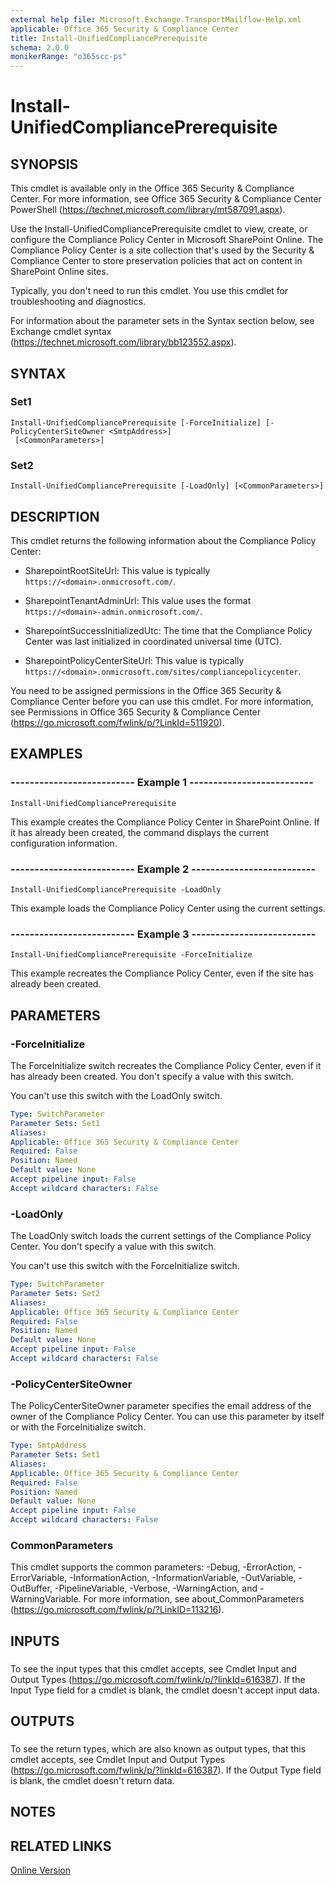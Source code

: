 ```yaml
---
external help file: Microsoft.Exchange.TransportMailflow-Help.xml
applicable: Office 365 Security & Compliance Center
title: Install-UnifiedCompliancePrerequisite
schema: 2.0.0
monikerRange: "o365scc-ps"
---
```


# Install-UnifiedCompliancePrerequisite

## SYNOPSIS
This cmdlet is available only in the Office 365 Security & Compliance Center. For more information, see Office 365 Security & Compliance Center PowerShell (https://technet.microsoft.com/library/mt587091.aspx).

Use the Install-UnifiedCompliancePrerequisite cmdlet to view, create, or configure the Compliance Policy Center in Microsoft SharePoint Online. The Compliance Policy Center is a site collection that's used by the Security & Compliance Center to store preservation policies that act on content in SharePoint Online sites.

Typically, you don't need to run this cmdlet. You use this cmdlet for troubleshooting and diagnostics.

For information about the parameter sets in the Syntax section below, see Exchange cmdlet syntax (https://technet.microsoft.com/library/bb123552.aspx).

## SYNTAX

### Set1
```
Install-UnifiedCompliancePrerequisite [-ForceInitialize] [-PolicyCenterSiteOwner <SmtpAddress>]
 [<CommonParameters>]
```

### Set2
```
Install-UnifiedCompliancePrerequisite [-LoadOnly] [<CommonParameters>]
```

## DESCRIPTION
This cmdlet returns the following information about the Compliance Policy Center:

- SharepointRootSiteUrl: This value is typically `https://<domain>.onmicrosoft.com/`.

- SharepointTenantAdminUrl: This value uses the format `https://<domain>-admin.onmicrosoft.com/`.

- SharepointSuccessInitializedUtc: The time that the Compliance Policy Center was last initialized in coordinated universal time (UTC).

- SharepointPolicyCenterSiteUrl: This value is typically `https://<domain>.onmicrosoft.com/sites/compliancepolicycenter`.

You need to be assigned permissions in the Office 365 Security & Compliance Center before you can use this cmdlet. For more information, see Permissions in Office 365 Security & Compliance Center (https://go.microsoft.com/fwlink/p/?LinkId=511920).

## EXAMPLES

### -------------------------- Example 1 --------------------------
```
Install-UnifiedCompliancePrerequisite
```

This example creates the Compliance Policy Center in SharePoint Online. If it has already been created, the command displays the current configuration information.

### -------------------------- Example 2 --------------------------
```
Install-UnifiedCompliancePrerequisite -LoadOnly
```

This example loads the Compliance Policy Center using the current settings.

### -------------------------- Example 3 --------------------------
```
Install-UnifiedCompliancePrerequisite -ForceInitialize
```

This example recreates the Compliance Policy Center, even if the site has already been created.

## PARAMETERS

### -ForceInitialize
The ForceInitialize switch recreates the Compliance Policy Center, even if it has already been created. You don't specify a value with this switch.

You can't use this switch with the LoadOnly switch.

```yaml
Type: SwitchParameter
Parameter Sets: Set1
Aliases:
Applicable: Office 365 Security & Compliance Center
Required: False
Position: Named
Default value: None
Accept pipeline input: False
Accept wildcard characters: False
```

### -LoadOnly
The LoadOnly switch loads the current settings of the Compliance Policy Center. You don't specify a value with this switch.

You can't use this switch with the ForceInitialize switch.

```yaml
Type: SwitchParameter
Parameter Sets: Set2
Aliases:
Applicable: Office 365 Security & Compliance Center
Required: False
Position: Named
Default value: None
Accept pipeline input: False
Accept wildcard characters: False
```

### -PolicyCenterSiteOwner
The PolicyCenterSiteOwner parameter specifies the email address of the owner of the Compliance Policy Center. You can use this parameter by itself or with the ForceInitialize switch.

```yaml
Type: SmtpAddress
Parameter Sets: Set1
Aliases:
Applicable: Office 365 Security & Compliance Center
Required: False
Position: Named
Default value: None
Accept pipeline input: False
Accept wildcard characters: False
```

### CommonParameters
This cmdlet supports the common parameters: -Debug, -ErrorAction, -ErrorVariable, -InformationAction, -InformationVariable, -OutVariable, -OutBuffer, -PipelineVariable, -Verbose, -WarningAction, and -WarningVariable. For more information, see about_CommonParameters (https://go.microsoft.com/fwlink/p/?LinkID=113216).

## INPUTS

###  
To see the input types that this cmdlet accepts, see Cmdlet Input and Output Types (https://go.microsoft.com/fwlink/p/?linkId=616387). If the Input Type field for a cmdlet is blank, the cmdlet doesn't accept input data.

## OUTPUTS

###  
To see the return types, which are also known as output types, that this cmdlet accepts, see Cmdlet Input and Output Types (https://go.microsoft.com/fwlink/p/?linkId=616387). If the Output Type field is blank, the cmdlet doesn't return data.

## NOTES

## RELATED LINKS

[Online Version](https://technet.microsoft.com/library/bd658b86-a548-4172-8a76-36c1508b72b5.aspx)
